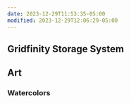 ```yaml
---
date: 2023-12-29T11:53:35-05:00
modified: 2023-12-29T12:06:29-05:00
---
```


## Gridfinity Storage System

## Art
### Watercolors
